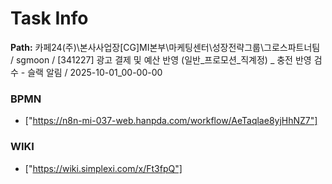 # Task Info

**Path:** 카페24(주)\본사사업장\[CG]MI본부\마케팅센터\성장전략그룹\그로스파트너팀 / sgmoon / [341227] 광고 결제 및 예산 반영 (일반_프로모션_직계정) _ 충전 반영 검수 - 슬랙 알림 / 2025-10-01_00-00-00

### BPMN
- ["https://n8n-mi-037-web.hanpda.com/workflow/AeTaqlae8yjHhNZ7"]

### WIKI
- ["https://wiki.simplexi.com/x/Ft3fpQ"]

